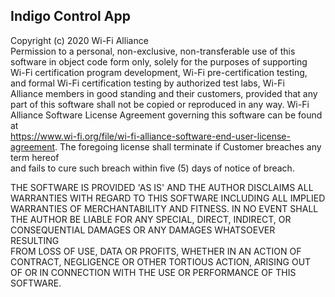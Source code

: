 Indigo Control App
------------------

Copyright (c) 2020 Wi-Fi Alliance                                             
Permission to a personal, non-exclusive, non-transferable use of this         
software in object code form only, solely for the purposes of supporting      
Wi-Fi certification program development, Wi-Fi pre-certification testing,     
and formal Wi-Fi certification testing by authorized test labs, Wi-Fi         
Alliance members in good standing and their customers, provided that any      
part of this software shall not be copied or reproduced in any way. Wi-Fi     
Alliance Software License Agreement governing this software can be found at   
https://www.wi-fi.org/file/wi-fi-alliance-software-end-user-license-agreement.
The foregoing license shall terminate if Customer breaches any term hereof    
and fails to cure such breach within five (5) days of notice of breach.       

THE SOFTWARE IS PROVIDED 'AS IS' AND THE AUTHOR DISCLAIMS ALL                 
WARRANTIES WITH REGARD TO THIS SOFTWARE INCLUDING ALL IMPLIED                 
WARRANTIES OF MERCHANTABILITY AND FITNESS. IN NO EVENT SHALL                  
THE AUTHOR BE LIABLE FOR ANY SPECIAL, DIRECT, INDIRECT, OR                    
CONSEQUENTIAL DAMAGES OR ANY DAMAGES WHATSOEVER RESULTING                     
FROM LOSS OF USE, DATA OR PROFITS, WHETHER IN AN ACTION OF                    
CONTRACT, NEGLIGENCE OR OTHER TORTIOUS ACTION, ARISING OUT                    
OF OR IN CONNECTION WITH THE USE OR PERFORMANCE OF THIS                       
SOFTWARE.
